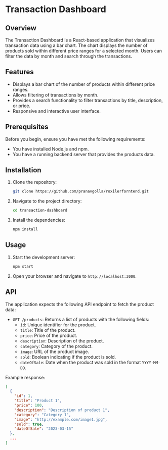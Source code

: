 # Transaction Dashboard

## Overview
The Transaction Dashboard is a React-based application that visualizes transaction data using a bar chart. The chart displays the number of products sold within different price ranges for a selected month. Users can filter the data by month and search through the transactions.

## Features
- Displays a bar chart of the number of products within different price ranges.
- Allows filtering of transactions by month.
- Provides a search functionality to filter transactions by title, description, or price.
- Responsive and interactive user interface.

## Prerequisites
Before you begin, ensure you have met the following requirements:
- You have installed Node.js and npm.
- You have a running backend server that provides the products data.

## Installation
1. Clone the repository:
    ```sh
    git clone https://github.com/pranavgolla/roxilerforntend.git
    ```
2. Navigate to the project directory:
    ```sh
    cd transaction-dashboard
    ```
3. Install the dependencies:
    ```sh
    npm install
    ```

## Usage
1. Start the development server:
    ```sh
    npm start
    ```
2. Open your browser and navigate to `http://localhost:3000`.

## API
The application expects the following API endpoint to fetch the product data:
- `GET /products`: Returns a list of products with the following fields:
  - `id`: Unique identifier for the product.
  - `title`: Title of the product.
  - `price`: Price of the product.
  - `description`: Description of the product.
  - `category`: Category of the product.
  - `image`: URL of the product image.
  - `sold`: Boolean indicating if the product is sold.
  - `dateOfSale`: Date when the product was sold in the format `YYYY-MM-DD`.

Example response:
```json
[
  {
    "id": 1,
    "title": "Product 1",
    "price": 100,
    "description": "Description of product 1",
    "category": "Category 1",
    "image": "http://example.com/image1.jpg",
    "sold": true,
    "dateOfSale": "2023-03-15"
  },
  ...
]
